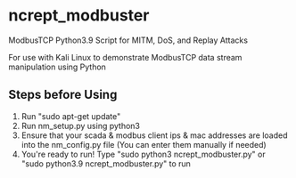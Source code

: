 # ncrept_modbuster
ModbusTCP Python3.9 Script for MITM, DoS, and Replay Attacks

For use with Kali Linux to demonstrate ModbusTCP data stream manipulation using Python

Steps before Using
---------------------
1. Run "sudo apt-get update" 
2. Run nm_setup.py using python3
3. Ensure that your scada & modbus client ips & mac addresses are loaded into the nm_config.py file (You can enter them manually if needed)
4. You're ready to run! Type "sudo python3 ncrept_modbuster.py" or "sudo python3.9 ncrept_modbuster.py" to run
